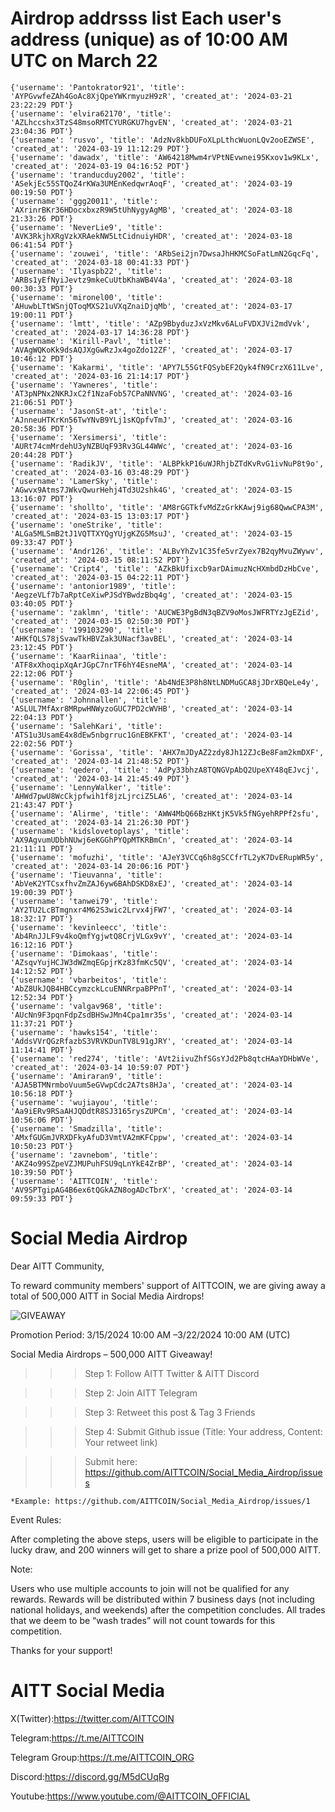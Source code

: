 # Airdrop addrsss list Each user's address (unique) as of 10:00 AM UTC on March 22
 	{'username': 'Pantokrator921', 'title': 'AYPGvwfeZAh4GoAc8XjQpeYWKrmyuzH9zR', 'created_at': '2024-03-21 23:22:29 PDT'}
	{'username': 'elvira62170', 'title': 'AZLhccshx3TzS48msoRMTCYURGKU7hgvEN', 'created_at': '2024-03-21 23:04:36 PDT'}
	{'username': 'rusvo', 'title': 'AdzNv8kbDUFoXLpLthcWuonLQv2ooEZWSE', 'created_at': '2024-03-19 11:12:29 PDT'}
	{'username': 'dawadx', 'title': 'AW64218Mwm4rVPtNEvwnei95Kxov1w9KLx', 'created_at': '2024-03-19 04:16:52 PDT'}
	{'username': 'tranducduy2002', 'title': 'ASekjEc55STQoZ4rKWa3UMEnKedqwrAoqF', 'created_at': '2024-03-19 00:19:50 PDT'}
	{'username': 'ggg20011', 'title': 'AXrinrBKr36HDocxbxzR9W5tUhNygyAgMB', 'created_at': '2024-03-18 21:33:26 PDT'}
	{'username': 'NeverLie9', 'title': 'AVK3RkjhXRgVzkXRAekNW5LtCidnuiyHDR', 'created_at': '2024-03-18 06:41:54 PDT'}
	{'username': 'zouwei', 'title': 'ARbSei2jn7DwsaJhHKMCSoFatLmN2GqcFq', 'created_at': '2024-03-18 00:41:33 PDT'}
	{'username': 'Ilyaspb22', 'title': 'ARBs1yEfNyiJevtz9mkeCuUtbKhaWB4V4a', 'created_at': '2024-03-18 00:30:33 PDT'}
	{'username': 'mironel00', 'title': 'AHuwbLTtWSnjQToqMXS21uVXqZnaiDjqMb', 'created_at': '2024-03-17 19:00:11 PDT'}
	{'username': 'lmtt', 'title': 'AZp9BbyduzJxVzMkv6ALuFVDXJVi2mdVvk', 'created_at': '2024-03-17 14:36:28 PDT'}
	{'username': 'Kirill-Pavl', 'title': 'AVAgWQKoKk9dsAQJXgGwRzJx4goZdo12ZF', 'created_at': '2024-03-17 10:46:12 PDT'}
	{'username': 'Kakarmi', 'title': 'APY7L55GtFQSybEF2Qyk4fN9CrzX611Lve', 'created_at': '2024-03-16 21:14:17 PDT'}
	{'username': 'Yawneres', 'title': 'AT3pNPNx2NKRJxC2f1NzaFob57CPaNNVNG', 'created_at': '2024-03-16 21:06:51 PDT'}
	{'username': 'JasonSt-at', 'title': 'AJnneuHTKrKn56TwYNvB9YLj1sKQpfvTmJ', 'created_at': '2024-03-16 20:58:36 PDT'}
	{'username': 'Xersimersi', 'title': 'AURt74cmMrdehU3yNZBUqF93Rv3GL44WWc', 'created_at': '2024-03-16 20:44:28 PDT'}
	{'username': 'RadikJV', 'title': 'ALBPkkP16uWJRhjbZTdKvRvG1ivNuP8t9o', 'created_at': '2024-03-16 03:48:29 PDT'}
	{'username': 'LamerSky', 'title': 'AGwvx9Atms7JWkvQwurHehj4Td3U2shk4G', 'created_at': '2024-03-15 13:16:07 PDT'}
	{'username': 'shollto', 'title': 'AM8rGGTkfvMdZzGrkKAwj9ig68QwwCPA3M', 'created_at': '2024-03-15 13:03:17 PDT'}
	{'username': 'oneStrike', 'title': 'ALGa5MLSmB2tJ1VQTTXYQgYUjgKZG5MsuJ', 'created_at': '2024-03-15 09:33:47 PDT'}
	{'username': 'Andr126', 'title': 'ALBvYhZv1C35fe5vrZyex7B2qyMvuZWywv', 'created_at': '2024-03-15 08:11:52 PDT'}
	{'username': 'Cript4', 'title': 'AZkBkUfixcb9arDAimuzNcHXmbdDzHbCve', 'created_at': '2024-03-15 04:22:11 PDT'}
	{'username': 'antonior1989', 'title': 'AegzeVLf7b7aRptCeXiwPJSdYBwdzBbq4g', 'created_at': '2024-03-15 03:40:05 PDT'}
	{'username': 'zaklmn', 'title': 'AUCWE3PgBdN3qBZV9oMosJWFRTYzJgEZid', 'created_at': '2024-03-15 02:50:30 PDT'}
	{'username': '199103290', 'title': 'AHKfQLS78jSvawTkHBVZak3UNacf3avBEL', 'created_at': '2024-03-14 23:12:45 PDT'}
	{'username': 'KaarRiinaa', 'title': 'ATF8xXhoqipXqArJGpC7nrTF6hY4EsneMA', 'created_at': '2024-03-14 22:12:06 PDT'}
	{'username': 'R0glin', 'title': 'Ab4NdE3P8h8NtLNDMuGCA8jJDrXBQeLe4y', 'created_at': '2024-03-14 22:06:45 PDT'}
	{'username': 'Johnnallen', 'title': 'ASLUL7MfAxr8MRpwHNWyzoGUC7PD2cWVHB', 'created_at': '2024-03-14 22:04:13 PDT'}
	{'username': 'SalehKari', 'title': 'ATS1u3UsamE4x8dEw5nbgrruc1GnEBKFKT', 'created_at': '2024-03-14 22:02:56 PDT'}
	{'username': 'Gorissa', 'title': 'AHX7mJDyAZ2zdy8Jh12ZJcBe8Fam2kmDXF', 'created_at': '2024-03-14 21:48:52 PDT'}
	{'username': 'qedero', 'title': 'AdPy33bhzA8TQNGVpAbQ2UpeXY48qEJvcj', 'created_at': '2024-03-14 21:45:49 PDT'}
	{'username': 'LennyWalker', 'title': 'AHWd7pwU8WcCkjpfwih1f8jzLjrciZ5LA6', 'created_at': '2024-03-14 21:43:47 PDT'}
	{'username': 'Alirme', 'title': 'AWW4MbQ66BzHKtjK5Vk5fNGyehRPPf2sfu', 'created_at': '2024-03-14 21:26:30 PDT'}
	{'username': 'kidslovetoplays', 'title': 'AX9AgvumUDbhNUwj6eKGGhPYQpMTKRBmCn', 'created_at': '2024-03-14 21:11:11 PDT'}
	{'username': 'mofuzhi', 'title': 'AJeY3VCCq6h8gSCCfrTL2yK7DvERupWR5y', 'created_at': '2024-03-14 20:06:16 PDT'}
	{'username': 'Tieuvanna', 'title': 'AbVeK2YTCsxfhvZmZAJ6yw6BAhDSKD8xEJ', 'created_at': '2024-03-14 19:00:39 PDT'}
	{'username': 'tanwei79', 'title': 'AY2TU2LcBTmgnxr4M62S3wic2Lrvx4jFW7', 'created_at': '2024-03-14 18:32:17 PDT'}
	{'username': 'kevinleecc', 'title': 'Ab4RnJJLF9v4koQmfYgjwtQ8CrjVLGx9vY', 'created_at': '2024-03-14 16:12:16 PDT'}
	{'username': 'Dimokaas', 'title': 'AZsqvYujHCJW3dWZmqEGpjrKz83fmKc5QV', 'created_at': '2024-03-14 14:12:52 PDT'}
	{'username': 'vbarbeitos', 'title': 'AbZ8UkJQB4HBCcymzckLcuENNRrpaBPPnT', 'created_at': '2024-03-14 12:52:34 PDT'}
	{'username': 'valgav968', 'title': 'AUcNn9F3pqnFdpZsdBHSwJMn4Cpa1mr35s', 'created_at': '2024-03-14 11:37:21 PDT'}
	{'username': 'hawks154', 'title': 'AddsVVrQGzRfazbS3VRVKDunTV8L91gJRY', 'created_at': '2024-03-14 11:14:41 PDT'}
	{'username': 'red274', 'title': 'AVt2iivuZhfSGsYJd2Pb8qtcHAaYDHbWVe', 'created_at': '2024-03-14 10:59:07 PDT'}
	{'username': 'Amiraran9', 'title': 'AJA5BTMNrmboVuum5eGVwpCdc2A7ts8HJa', 'created_at': '2024-03-14 10:56:18 PDT'}
	{'username': 'wujiayou', 'title': 'Aa9iERv9RSaAHJQDdtR8SJ3165rysZUPCm', 'created_at': '2024-03-14 10:56:06 PDT'}
	{'username': 'Smadzilla', 'title': 'AMxfGUGmJVRXDFkyAfuD3VmtVA2mKFCppw', 'created_at': '2024-03-14 10:50:23 PDT'}
	{'username': 'zavnebom', 'title': 'AKZ4o99SZpeVZJMUPuhFSU9qLnYkE4ZrBP', 'created_at': '2024-03-14 10:39:50 PDT'}
	{'username': 'AITTCOIN', 'title': 'AV9SPTgipAG4B6ex6tQGkAZN8ogADcTbrX', 'created_at': '2024-03-14 09:59:33 PDT'}



# Social Media Airdrop
Dear AITT Community,

To reward community members' support of AITTCOIN, we are giving away a total of 500,000 AITT in Social Media Airdrops!      

![GIVEAWAY](https://github.com/AITTCOIN/Social_Media_Airdrop/assets/161400084/157b8944-897a-491b-8159-a4ed5b7b7346)

Promotion Period: 3/15/2024 10:00 AM –3/22/2024 10:00 AM (UTC)

Social Media Airdrops – 500,000 AITT Giveaway!

>>> Step 1:  Follow AITT Twitter & AITT Discord

>>> Step 2: Join AITT Telegram 

>>> Step 3: Retweet this post & Tag 3 Friends

>>> Step 4: Submit Github issue (Title: Your address, Content: Your retweet link)

>>> Submit here: https://github.com/AITTCOIN/Social_Media_Airdrop/issues

	
	*Example: https://github.com/AITTCOIN/Social_Media_Airdrop/issues/1

Event Rules:

After completing the above steps, users will be eligible to participate in the lucky draw, and 200 winners will get to share a prize pool of 500,000 AITT.

 
Note:

Users who use multiple accounts to join will not be qualified for any rewards.
Rewards will be distributed within 7 business days (not including national holidays, and weekends) after the competition concludes. All trades that we deem to be “wash trades” will not count towards for this competition. 

Thanks for your support!


# AITT Social Media

X(Twitter):https://twitter.com/AITTCOIN

Telegram:https://t.me/AITTCOIN

Telegram Group:https://t.me/AITTCOIN_ORG

Discord:https://discord.gg/M5dCUqRg

Youtube:https://www.youtube.com/@AITTCOIN_OFFICIAL
